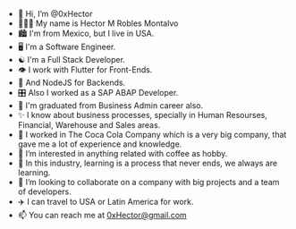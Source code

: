 - 👋 Hi, I’m @0xHector
- 👨🏽‍💻 My name is Hector M Robles Montalvo
- 🏙️ I'm from Mexico, but I live in USA.
- 🖥️ I'm a Software Engineer.
- ☯️ I'm a Full Stack Developer.
- 👁️ I work with Flutter for Front-Ends.
- 🦴 And NodeJS for Backends.
- 🎛️ Also I worked as a SAP ABAP Developer.
- 📓 I'm graduated from Business Admin career also.
- ✨ I know about business processes, specially in Human Resourses, Financial, Warehouse and Sales areas.
- 🥤 I worked in The Coca Cola Company which is a very big company, that gave me a lot of experience and knowledge.
- 👀 I’m interested in anything related with coffee as hobby.
- 🌱 In this industry, learning is a process that never ends, we always are learning.
- 💞️ I’m looking to collaborate on a company with big projects and a team of developers.
- ✈️ I can travel to USA or Latin America for work.
- 📫 You can reach me at 0xHector@gmail.com

<!---
0xHector/0xHector is a ✨ special ✨ repository because its `README.md` (this file) appears on your GitHub profile.
You can click the Preview link to take a look at your changes.
--->
